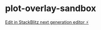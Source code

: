 # plot-overlay-sandbox

[Edit in StackBlitz next generation editor ⚡️](https://stackblitz.com/~/github.com/olest13/plot-overlay-sandbox)
